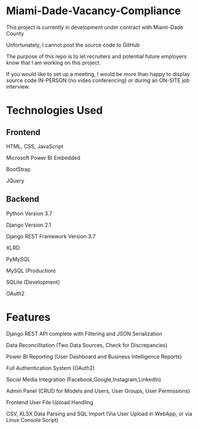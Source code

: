 # Miami-Dade-Vacancy-Compliance
This project is currently in development under contract with Miami-Dade County

Unfortunately, I cannot post the source code to GitHub

The purpose of this repo is to let recruiters and potential future employers know that I am working on this project.

If you would like to set up a meeting, I would be more than happy to display source code IN-PERSON (no video conferencing) or during an ON-SITE job interview.

# Technologies Used

## __Frontend__

HTML, CSS, JavaScript

Microsoft Power BI Embedded

BootStrap

JQuery


## __Backend__

Python Version 3.7

Django Version 2.1

Django REST Framework Version 3.7

XLRD

PyMySQL

MySQL (Production)

SQLite (Development)

OAuth2
# Features
Django REST API complete with Filtering and JSON Serialization

Data Reconcilitation (Two Data Sources, Check for Discrepancies)

Power BI Reporting (User Dashboard and Business Intelligence Reports)

Full Authentication System (OAuth2)

Social Media Integration (Facebook,Google,Instagram,LinkedIn)

Admin Panel (CRUD for Models and Users, User Groups, User Permissions)

Frontend User File Upload Handling

CSV, XLSX Data Parsing and SQL Import (Via User Upload in WebApp, or via Linux Console Script)
